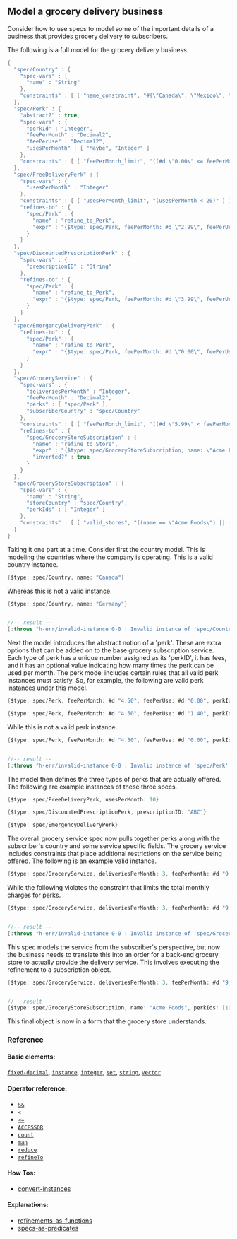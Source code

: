<!---
  This markdown file was generated. Do not edit.
  -->

## Model a grocery delivery business

Consider how to use specs to model some of the important details of a business that provides grocery delivery to subscribers.

The following is a full model for the grocery delivery business.

```java
{
  "spec/Country" : {
    "spec-vars" : {
      "name" : "String"
    },
    "constraints" : [ [ "name_constraint", "#{\"Canada\", \"Mexico\", \"US\"}.contains?(name)" ] ]
  },
  "spec/Perk" : {
    "abstract?" : true,
    "spec-vars" : {
      "perkId" : "Integer",
      "feePerMonth" : "Decimal2",
      "feePerUse" : "Decimal2",
      "usesPerMonth" : [ "Maybe", "Integer" ]
    },
    "constraints" : [ [ "feePerMonth_limit", "((#d \"0.00\" <= feePerMonth) && (feePerMonth <= #d \"199.99\"))" ], [ "feePerUse_limit", "((#d \"0.00\" <= feePerUse) && (feePerUse <= #d \"14.99\"))" ], [ "usesPerMonth_limit", "(ifValue(usesPerMonth) {((0 <= usesPerMonth) && (usesPerMonth <= 999))} else {true})" ] ]
  },
  "spec/FreeDeliveryPerk" : {
    "spec-vars" : {
      "usesPerMonth" : "Integer"
    },
    "constraints" : [ [ "usesPerMonth_limit", "(usesPerMonth < 20)" ] ],
    "refines-to" : {
      "spec/Perk" : {
        "name" : "refine_to_Perk",
        "expr" : "{$type: spec/Perk, feePerMonth: #d \"2.99\", feePerUse: #d \"0.00\", perkId: 101, usesPerMonth: usesPerMonth}"
      }
    }
  },
  "spec/DiscountedPrescriptionPerk" : {
    "spec-vars" : {
      "prescriptionID" : "String"
    },
    "refines-to" : {
      "spec/Perk" : {
        "name" : "refine_to_Perk",
        "expr" : "{$type: spec/Perk, feePerMonth: #d \"3.99\", feePerUse: #d \"0.00\", perkId: 102}"
      }
    }
  },
  "spec/EmergencyDeliveryPerk" : {
    "refines-to" : {
      "spec/Perk" : {
        "name" : "refine_to_Perk",
        "expr" : "{$type: spec/Perk, feePerMonth: #d \"0.00\", feePerUse: #d \"1.99\", perkId: 103, usesPerMonth: 2}"
      }
    }
  },
  "spec/GroceryService" : {
    "spec-vars" : {
      "deliveriesPerMonth" : "Integer",
      "feePerMonth" : "Decimal2",
      "perks" : [ "spec/Perk" ],
      "subscriberCountry" : "spec/Country"
    },
    "constraints" : [ [ "feePerMonth_limit", "((#d \"5.99\" < feePerMonth) && (feePerMonth < #d \"12.99\"))" ], [ "perk_limit", "(perks.count() <= 2)" ], [ "perk_sum", "({ perkInstances = sortBy(pi in map(p in perks)p.refineTo( spec/Perk ))pi.perkId; ((reduce( a = #d \"0.00\"; pi in perkInstances ) { (a + pi.feePerMonth) }) < #d \"6.00\") })" ] ],
    "refines-to" : {
      "spec/GroceryStoreSubscription" : {
        "name" : "refine_to_Store",
        "expr" : "{$type: spec/GroceryStoreSubscription, name: \"Acme Foods\", perkIds: map(p in sortBy(pi in map(p in perks)p.refineTo( spec/Perk ))pi.perkId)p.perkId, storeCountry: subscriberCountry}",
        "inverted?" : true
      }
    }
  },
  "spec/GroceryStoreSubscription" : {
    "spec-vars" : {
      "name" : "String",
      "storeCountry" : "spec/Country",
      "perkIds" : [ "Integer" ]
    },
    "constraints" : [ [ "valid_stores", "((name == \"Acme Foods\") || (name == \"Good Foods\"))" ], [ "storeCountryServed", "(((name == \"Acme Foods\") && #{\"Canada\", \"Costa Rica\", \"US\"}.contains?(storeCountry.name)) || ((name == \"Good Foods\") && #{\"Mexico\", \"US\"}.contains?(storeCountry.name)))" ] ]
  }
}
```

Taking it one part at a time. Consider first the country model. This is modeling the countries where the company is operating. This is a valid country instance.

```java
{$type: spec/Country, name: "Canada"}
```

Whereas this is not a valid instance.

```java
{$type: spec/Country, name: "Germany"}


//-- result --
[:throws "h-err/invalid-instance 0-0 : Invalid instance of 'spec/Country', violates constraints name_constraint"]
```

Next the model introduces the abstract notion of a 'perk'. These are extra options that can be added on to the base grocery subscription service. Each type of perk has a unique number assigned as its 'perkID', it has fees, and it has an optional value indicating how many times the perk can be used per month. The perk model includes certain rules that all valid perk instances must satisfy. So, for example, the following are valid perk instances under this model.

```java
{$type: spec/Perk, feePerMonth: #d "4.50", feePerUse: #d "0.00", perkId: 1, usesPerMonth: 3}
```

```java
{$type: spec/Perk, feePerMonth: #d "4.50", feePerUse: #d "1.40", perkId: 2}
```

While this is not a valid perk instance.

```java
{$type: spec/Perk, feePerMonth: #d "4.50", feePerUse: #d "0.00", perkId: 1, usesPerMonth: 1000}


//-- result --
[:throws "h-err/invalid-instance 0-0 : Invalid instance of 'spec/Perk', violates constraints usesPerMonth_limit"]
```

The model then defines the three types of perks that are actually offered. The following are example instances of these three specs.

```java
{$type: spec/FreeDeliveryPerk, usesPerMonth: 10}
```

```java
{$type: spec/DiscountedPrescriptionPerk, prescriptionID: "ABC"}
```

```java
{$type: spec/EmergencyDeliveryPerk}
```

The overall grocery service spec now pulls together perks along with the subscriber's country and some service specific fields. The grocery service includes constraints that place additional restrictions on the service being offered. The following is an example valid instance.

```java
{$type: spec/GroceryService, deliveriesPerMonth: 3, feePerMonth: #d "9.99", perks: #{{$type: spec/FreeDeliveryPerk, usesPerMonth: 1}}, subscriberCountry: {$type: spec/Country, name: "Canada"}}
```

While the following violates the constraint that limits the total monthly charges for perks.

```java
{$type: spec/GroceryService, deliveriesPerMonth: 3, feePerMonth: #d "9.99", perks: #{{$type: spec/DiscountedPrescriptionPerk, prescriptionID: "XYZ:123"}, {$type: spec/FreeDeliveryPerk, usesPerMonth: 1}}, subscriberCountry: {$type: spec/Country, name: "Canada"}}


//-- result --
[:throws "h-err/invalid-instance 0-0 : Invalid instance of 'spec/GroceryService', violates constraints perk_sum"]
```

This spec models the service from the subscriber's perspective, but now the business needs to translate this into an order for a back-end grocery store to actually provide the delivery service. This involves executing the refinement to a subscription object.

```java
{$type: spec/GroceryService, deliveriesPerMonth: 3, feePerMonth: #d "9.99", perks: #{{$type: spec/FreeDeliveryPerk, usesPerMonth: 1}}, subscriberCountry: {$type: spec/Country, name: "Canada"}}.refineTo( spec/GroceryStoreSubscription )


//-- result --
{$type: spec/GroceryStoreSubscription, name: "Acme Foods", perkIds: [101], storeCountry: {$type: spec/Country, name: "Canada"}}
```

This final object is now in a form that the grocery store understands.

### Reference

#### Basic elements:

[`fixed-decimal`](../halite_basic-syntax-reference-j.md#fixed-decimal), [`instance`](../halite_basic-syntax-reference-j.md#instance), [`integer`](../halite_basic-syntax-reference-j.md#integer), [`set`](../halite_basic-syntax-reference-j.md#set), [`string`](../halite_basic-syntax-reference-j.md#string), [`vector`](../halite_basic-syntax-reference-j.md#vector)

#### Operator reference:

* [`&&`](../halite_full-reference-j.md#&&)
* [`<`](../halite_full-reference-j.md#_L)
* [`<=`](../halite_full-reference-j.md#_L_E)
* [`ACCESSOR`](../halite_full-reference-j.md#ACCESSOR)
* [`count`](../halite_full-reference-j.md#count)
* [`map`](../halite_full-reference-j.md#map)
* [`reduce`](../halite_full-reference-j.md#reduce)
* [`refineTo`](../halite_full-reference-j.md#refineTo)


#### How Tos:

* [convert-instances](../how-to/halite_convert-instances-j.md)


#### Explanations:

* [refinements-as-functions](../explanation/halite_refinements-as-functions-j.md)
* [specs-as-predicates](../explanation/halite_specs-as-predicates-j.md)



